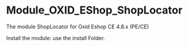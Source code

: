 Module_OXID_EShop_ShopLocator 
=============================


The module ShopLocator for Oxid Eshop CE 4.8.x (PE/CE)


Install the module: use the install Folder.


